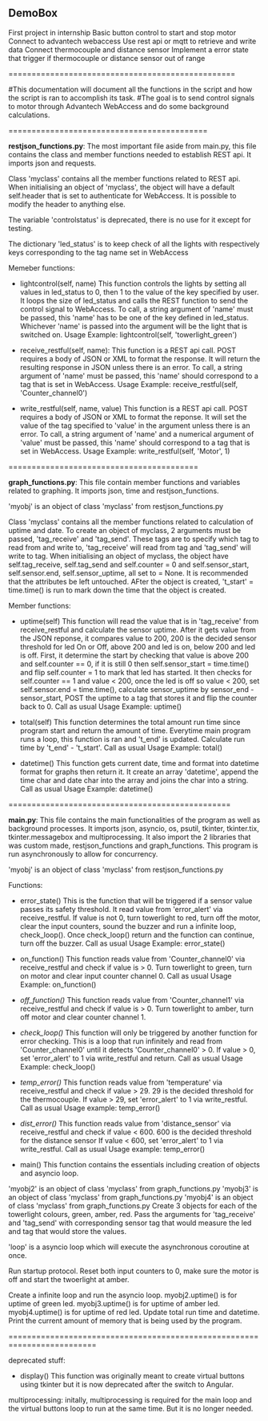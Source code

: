 ## DemoBox

First project in internship
Basic button control to start and stop motor
Connect to advantech webaccess
Use rest api or mqtt to retrieve and write data
Connect thermocouple and distance sensor
Implement a error state that trigger if thermocouple or distance sensor out of range

=================================================

#This documentation will document all the functions in the script and how the script is ran to accomplish its task.
#The goal is to send control signals to motor through Advantech WebAccess and do some background calculations.

===========================================

**restjson_functions.py**:
The most important file aside from main.py, this file contains the class and member functions needed to establish REST api. It imports json and requests.

Class 'myclass' contains all the member functions related to REST api.
When initialising an object of 'myclass', the object will have a default self.header that is set to authenticate for WebAccess. It is possible to modify the header to anything else.

The variable 'controlstatus' is deprecated, there is no use for it except for testing.

The dictionary 'led_status' is to keep check of all the lights with respectively keys corresponding to the tag name set in WebAccess

Memeber functions:
- lightcontrol(self, name)
This function controls the lights by setting all values in led_status to 0, then 1 to the value of the key specified by user. It loops the size of led_status and calls the REST function to send the control signal to WebAccess. 
To call, a string argument of 'name' must be passed, this 'name' has to be one of the key defined in led_status. Whichever 'name' is passed into the argument will be the light that is switched on.
Usage Example: lightcontrol(self, 'towerlight_green')

- receive_restful(self, name):
This function is a REST api call. POST requires a body of JSON or XML to format the response. It will return the resulting response in JSON unless there is an error.
To call,  a string argument of 'name' must be passed, this 'name' should correspond to a tag that is set in WebAccess. 
Usage Example: receive_restful(self, 'Counter_channel0')

- write_restful(self, name, value)
This function is a REST api call. POST requires a body of JSON or XML to format the reponse. It will set the value of the tag specified to 'value' in the argument unless there is an error.
To call, a string argument of 'name' and a numerical argument of 'value' must be passed, this 'name' should correspond to a tag that is set in WebAccess.
Usage Example: write_restful(self, 'Motor', 1)

=========================================

**graph_functions.py**:
This file contain member functions and variables related to graphing. It imports json, time and restjson_functions.

'myobj' is an object of class 'myclass' from restjson_functions.py

Class 'myclass' contains all the member functions related to calculation of uptime and date.
To create an object of myclass, 2 arguments must be passed, 'tag_receive' and 'tag_send'. These tags are to specify which tag to read from and write to, 'tag_receive' will read from tag and 'tag_send' will write to tag.
When initialising an object of myclass, the object have self.tag_receive, self.tag_send and self.counter = 0 and self.sensor_start, self.sensor.end, self.sensor_uptime, all set to = None. 
It is recommended that the attributes be left untouched.
AFter the object is created, 't_start' = time.time() is run to mark down the time that the object is created.

Member functions:
- uptime(self)
This function will read the value that is in 'tag_receive' from receive_restful and calculate the sensor uptime. 
After it gets value from the JSON reponse, it compares value to 200, 200 is the decided sensor threshold for led On or Off, above 200 and led is on, below 200 and led is off. 
First, it determine the start by checking that value is above 200 and self.counter == 0, if it is still 0 then self.sensor_start = time.time() and flip self.counter = 1 to mark that led has started. 
It then checks for self.counter == 1 and value < 200, once the led is off so value < 200, set self.sensor.end = time.time(), calculate sensor_uptime by sensor_end - sensor_start, POST the uptime to a tag that stores it and flip the counter back to 0.
Call as usual
Usage Example: uptime()

- total(self) 
This function determines the total amount run time since program start and return the amount of time.
Everytime main program runs a loop, this function is ran and 't_end' is updated.
Calculate run time by 't_end' - 't_start'.
Call as usual
Usage Example: total()

- datetime()
This function gets current date, time and format into datetime format for graphs then return it.
It create an array 'datetime', append the time char and date char into the array and joins the char into a string. 
Call as usual
Usage Example: datetime()

================================================

**main.py**:
This file contains the main functionalities of the program as well as background processes. It imports json, asyncio, os, psutil, tkinter, tkinter.tix, tkinter.messagebox and multiprocessing.
It also import the 2 libraries that was custom made, restjson_functions and graph_functions.
This program is run asynchronously to allow for concurrency.

'myobj' is an object of class 'myclass' from restjson_functions.py

Functions:
- error_state()
This is the function that will be triggered if a sensor value passes its safety threshold. It read value from 'error_alert' via receive_restful. 
If value is not 0, turn towerlight to red, turn off the motor, clear the input counters, sound the buzzer and run a infinite loop, check_loop().
Once check_loop() return and the function can continue, turn off the buzzer.
Call as usual
Usage Example: error_state()

- on_function()
This function reads value from 'Counter_channel0' via receive_restful and check if value is > 0.
Turn towerlight to green, turn on motor and clear input counter channel 0.
Call as usual
Usage Example: on_function()

- *off_function()*
This function reads value from 'Counter_channel1' via receive_restful and check if value is > 0.
Turn towerlight to amber, turn off motor and clear counter channel 1.

- *check_loop()*
This function will only be triggered by another function for error checking. 
This is a loop that run infinitely and read from 'Counter_channel0' until it detects 'Counter_channel0' > 0.
If value > 0, set 'error_alert' to 1 via write_restful and return.
Call as usual
Usage Example: check_loop()

- *temp_error()*
This function reads value from 'temperature' via receive_restful and check if value > 29.
29 is the decided threshold for the thermocouple. 
If value > 29, set 'error_alert' to 1 via write_restful.
Call as usual
Usage example: temp_error()

- *dist_error()*
This function reads value from 'distance_sensor' via receive_restful and check if value < 600.
600 is the decided threshold for the distance sensor 
If value < 600, set 'error_alert' to 1 via write_restful.
Call as usual
Usage example: temp_error()

- main()
This function contains the essentials including creation of objects and asyncio loop.

'myobj2' is an object of class 'myclass' from graph_functions.py
'myobj3' is an object of class 'myclass' from graph_functions.py
'myobj4' is an object of class 'myclass' from graph_functions.py
Create 3 objects for each of the towerlight colours, green, amber, red. 
Pass the arguments for 'tag_receive' and 'tag_send' with corresponding sensor tag that would measure the led and tag that would store the values.

'loop' is a asyncio loop which will execute the asynchronous coroutine at once. 

Run startup protocol.
Reset both input counters to 0, make sure the motor is off and start the twoerlight at amber.

Create a infinite loop and run the asyncio loop.
myobj2.uptime() is for uptime of green led.
myobj3.uptime() is for uptime of amber led.
myobj4.uptime() is for uptime of red led.
Update total run time and datetime.
Print the current amount of memory that is being used by the program.

=========================================================================

deprecated stuff:

- display()
This function was originally meant to create virtual buttons using tkinter but it is now deprecated after the switch to Angular.

multiprocessing:
initally, multiprocessing is required for the main loop and the virtual buttons loop to run at the same time. But it is no longer needed.
